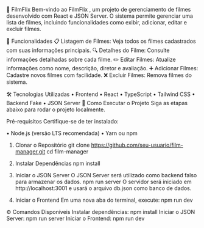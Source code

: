 🎥 FilmFlix
Bem-vindo ao FilmFlix , um projeto de gerenciamento de filmes desenvolvido com React e JSON Server. O sistema permite gerenciar uma lista de filmes, incluindo funcionalidades como exibir, adicionar, editar e excluir filmes.

📝 Funcionalidades
📋 Listagem de Filmes: Veja todos os filmes cadastrados com suas informações principais.
🔍 Detalhes do Filme: Consulte informações detalhadas sobre cada filme.
✏️ Editar Filmes: Atualize informações como nome, descrição, diretor e avaliação.
➕ Adicionar Filmes: Cadastre novos filmes com facilidade.
❌ Excluir Filmes: Remova filmes do sistema.

🛠️ Tecnologias Utilizadas
• Frontend
  • React
  • TypeScript
  • Tailwind CSS
• Backend Fake
  • JSON Server
🚀 Como Executar o Projeto
Siga as etapas abaixo para rodar o projeto localmente.

Pré-requisitos
Certifique-se de ter instalado:

• Node.js (versão LTS recomendada)
• Yarn ou npm

1. Clonar o Repositório
git clone https://github.com/seu-usuario/film-manager.git
cd film-manager

2. Instalar Dependências
npm install


3. Iniciar o JSON Server
O JSON Server será utilizado como backend falso para armazenar os dados.
npm run server
O servidor será iniciado em http://localhost:3001 e usará o arquivo db.json como banco de dados.

4. Iniciar o Frontend
Em uma nova aba do terminal, execute:
npm run dev

⚙️ Comandos Disponíveis
Instalar dependências: npm install
Iniciar o JSON Server: npm run server
Iniciar o Frontend: npm run dev

